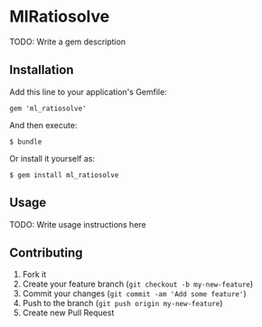 # MlRatiosolve

TODO: Write a gem description

## Installation

Add this line to your application's Gemfile:

    gem 'ml_ratiosolve'

And then execute:

    $ bundle

Or install it yourself as:

    $ gem install ml_ratiosolve

## Usage

TODO: Write usage instructions here

## Contributing

1. Fork it
2. Create your feature branch (`git checkout -b my-new-feature`)
3. Commit your changes (`git commit -am 'Add some feature'`)
4. Push to the branch (`git push origin my-new-feature`)
5. Create new Pull Request
